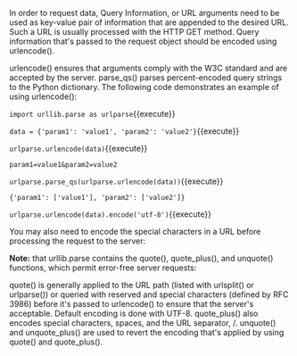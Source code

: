 In order to request data, Query Information, or URL arguments need to be used as key-value pair of information that are appended to the desired URL. Such a URL is usually processed with the HTTP GET method. Query information that's passed to the request object should be encoded using urlencode(). 

urlencode() ensures that arguments comply with the W3C standard and are accepted by the server. parse_qs() parses percent-encoded query strings to the Python dictionary. The following code demonstrates an example of using urlencode():


`import urllib.parse as urlparse`{{execute}}

`data = {'param1': 'value1', 'param2': 'value2'}`{{execute}}

`urlparse.urlencode(data)`{{execute}}

`param1=value1&param2=value2`

`urlparse.parse_qs(urlparse.urlencode(data))`{{execute}}

`{'param1': ['value1'], 'param2': ['value2']}`

`urlparse.urlencode(data).encode('utf-8')`{{execute}}

You may also need to encode the special characters in a URL before processing the request to the server:

**Note:**  that urllib.parse contains the quote(), quote_plus(), and unquote() functions, which permit error-free server requests:

quote() is generally applied to the URL path (listed with urlsplit() or urlparse()) or queried with reserved and special characters (defined by RFC 3986) before it's passed to urlencode() to ensure that the server's acceptable. Default encoding is done with UTF-8. 
quote_plus() also encodes special characters, spaces, and the URL separator, /. 
unquote() and unquote_plus() are used to revert the encoding that's applied by using quote() and quote_plus().
 